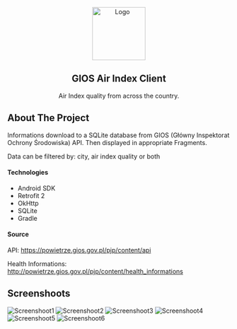 <p align="center">
  <a href="https://github.com/dawidpopiolkiewicz/gios-air-index-client">
    <img src="app/src/main/ic_air_index-web.png" alt="Logo" width="120" height="120">
  </a>
  <h2 align="center">GIOS Air Index Client</h2>

  <p align="center">
   Air Index quality from across the country.
  </p>

</p>

## About The Project
Informations download to a SQLite database from GIOS (Główny Inspektorat Ochrony Środowiska) API. Then displayed in appropriate Fragments. 

Data can be filtered by: city, air index quality or both


#### Technologies

- Android SDK
- Retrofit 2
- OkHttp
- SQLite
- Gradle

#### Source
API: <a href="https://powietrze.gios.gov.pl/pjp/content/api">https://powietrze.gios.gov.pl/pjp/content/api</a>

Health Informations: <a href="http://powietrze.gios.gov.pl/pjp/content/health_informations">http://powietrze.gios.gov.pl/pjp/content/health_informations</a>


## Screenshoots

![Screenshoot1](https://github.com/dawidpopiolkiewicz/gios-air-index-client/blob/master/img/s1.png)
![Screenshoot2](https://github.com/dawidpopiolkiewicz/gios-air-index-client/blob/master/img/s2.png)
![Screenshoot3](https://github.com/dawidpopiolkiewicz/gios-air-index-client/blob/master/img/s3.png)
![Screenshoot4](https://github.com/dawidpopiolkiewicz/gios-air-index-client/blob/master/img/s4.png)
![Screenshoot5](https://github.com/dawidpopiolkiewicz/gios-air-index-client/blob/master/img/s5.png)
![Screenshoot6](https://github.com/dawidpopiolkiewicz/gios-air-index-client/blob/master/img/s6.png)

